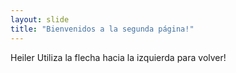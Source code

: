 ```yaml
---
layout: slide
title: "Bienvenidos a la segunda página!"
---
```

Heiler
Utiliza la flecha hacia la izquierda para volver!
